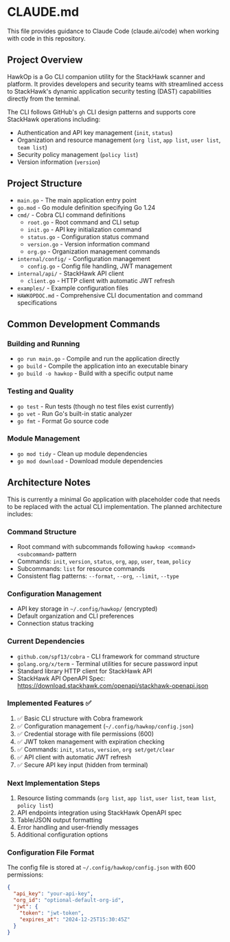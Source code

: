 # CLAUDE.md

This file provides guidance to Claude Code (claude.ai/code) when working with code in this repository.

## Project Overview

HawkOp is a Go CLI companion utility for the StackHawk scanner and platform. It provides developers and security teams with streamlined access to StackHawk's dynamic application security testing (DAST) capabilities directly from the terminal.

The CLI follows GitHub's `gh` CLI design patterns and supports core StackHawk operations including:
- Authentication and API key management (`init`, `status`)
- Organization and resource management (`org list`, `app list`, `user list`, `team list`)  
- Security policy management (`policy list`)
- Version information (`version`)

## Project Structure

- `main.go` - The main application entry point
- `go.mod` - Go module definition specifying Go 1.24
- `cmd/` - Cobra CLI command definitions
  - `root.go` - Root command and CLI setup
  - `init.go` - API key initialization command
  - `status.go` - Configuration status command
  - `version.go` - Version information command
  - `org.go` - Organization management commands
- `internal/config/` - Configuration management
  - `config.go` - Config file handling, JWT management
- `internal/api/` - StackHawk API client
  - `client.go` - HTTP client with automatic JWT refresh
- `examples/` - Example configuration files
- `HAWKOPDOC.md` - Comprehensive CLI documentation and command specifications

## Common Development Commands

### Building and Running
- `go run main.go` - Compile and run the application directly
- `go build` - Compile the application into an executable binary
- `go build -o hawkop` - Build with a specific output name

### Testing and Quality
- `go test` - Run tests (though no test files exist currently)
- `go vet` - Run Go's built-in static analyzer
- `go fmt` - Format Go source code

### Module Management
- `go mod tidy` - Clean up module dependencies
- `go mod download` - Download module dependencies

## Architecture Notes

This is currently a minimal Go application with placeholder code that needs to be replaced with the actual CLI implementation. The planned architecture includes:

### Command Structure
- Root command with subcommands following `hawkop <command> <subcommand>` pattern
- Commands: `init`, `version`, `status`, `org`, `app`, `user`, `team`, `policy`
- Subcommands: `list` for resource commands
- Consistent flag patterns: `--format`, `--org`, `--limit`, `--type`

### Configuration Management  
- API key storage in `~/.config/hawkop/` (encrypted)
- Default organization and CLI preferences
- Connection status tracking

### Current Dependencies
- `github.com/spf13/cobra` - CLI framework for command structure
- `golang.org/x/term` - Terminal utilities for secure password input
- Standard library HTTP client for StackHawk API
- StackHawk API OpenAPI Spec: https://download.stackhawk.com/openapi/stackhawk-openapi.json

### Implemented Features ✅
1. ✅ Basic CLI structure with Cobra framework
2. ✅ Configuration management (`~/.config/hawkop/config.json`)
3. ✅ Credential storage with file permissions (600)
4. ✅ JWT token management with expiration checking
5. ✅ Commands: `init`, `status`, `version`, `org set/get/clear`
6. ✅ API client with automatic JWT refresh
7. ✅ Secure API key input (hidden from terminal)

### Next Implementation Steps
1. Resource listing commands (`org list`, `app list`, `user list`, `team list`, `policy list`)
2. API endpoints integration using StackHawk OpenAPI spec
3. Table/JSON output formatting
4. Error handling and user-friendly messages
5. Additional configuration options

### Configuration File Format
The config file is stored at `~/.config/hawkop/config.json` with 600 permissions:
```json
{
  "api_key": "your-api-key",
  "org_id": "optional-default-org-id", 
  "jwt": {
    "token": "jwt-token",
    "expires_at": "2024-12-25T15:30:45Z"
  }
}
```